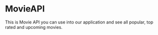 # MovieAPI
This is Movie API you can use into our application and see all popular, top rated and upcoming movies.
